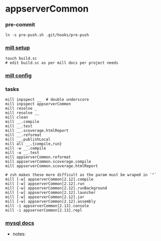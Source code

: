 # appserverCommon

### pre-commit
```
ln -s pre-push.sh .git/hooks/pre-push
```

### [mill setup](http://www.lihaoyi.com/mill/)
```
touch build.sc
# edit build.sc as per mill docs per project needs
```

### [mill config](https://com-lihaoyi.github.io/mill/mill/Configuring_Mill.html)

### tasks
```
mill inpspect __  # double underscore
mill inpspect appserverCommon
mill resolve _
mill resolve __
mill clean
mill __.compile
mill __.test
mill __.scoverage.htmlReport
mill __.reformat
mill __.publishLocal
mill all __.{compile,run}
mill -w __.compile
mill -w __.test
mill appserverCommon.reformat
mill appserverCommon.scoverage.compile
mill appserverCommon.scoverage.htmlReport

# zsh makes these more difficult as the param must be wraped in `"`
mill [-w] appserverCommon[2.12].compile
mill [-w] appserverCommon[2.12].run
mill [-w] appserverCommon[2.12].runBackground
mill [-w] appserverCommon[2.12].launcher
mill [-w] appserverCommon[2.12].jar
mill [-w] appserverCommon[2.12].assembly
mill -i appserverCommon[2.13].console
mill -i appserverCommon[2.13].repl
```

### [mysql docs](https://dev.mysql.com/doc/refman/5.7/en)
- notes:
